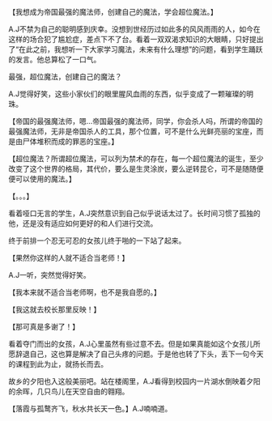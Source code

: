 

【我想成为帝国最强的魔法师，创建自己的魔法，学会超位魔法。】

A.J不禁为自己的聪明感到庆幸。没想到世经历过如此多的风风雨雨的人，如今在这样的场合犯了尴尬症，差点下不了台。看着一双双渴求知识的大眼睛，只好提出了“在此之前，我想听一下大家学习魔法，未来有什么理想”的问题，看到学生踊跃的发言。他总算松了一口气。

最强，超位魔法，创建自己的魔法？

A.J觉得好笑，这些小家伙们的眼里腥风血雨的东西，似乎变成了一颗璀璨的明珠。

【帝国的最强魔法师，嗯...帝国最强的魔法师，同学，你会杀人吗，所谓的帝国的最强魔法师，无非是帝国杀人的工具，那个位置，可不是什么光鲜亮丽的宝座，而是由尸体堆积而成的罪恶的宝座。】

【超位魔法？所谓超位魔法，可以列为禁术的存在，每一个超位魔法的诞生，至少改变了这个世界的格局，其代价，要么是生灵涂炭，要么逆转昆仑，可不是随随便便可以使用的魔法。】

【。。。】

看着哑口无言的学生，A.J突然意识到自己似乎说话太过了。长时间习惯了孤独的他，还是没有适应如何更好的和人们进行交流。

终于前排一个忍无可忍的女孩儿终于啪的一下站了起来。

【果然你这样的人就不适合当老师！】

A.J一听，突然觉得好笑。

【我本来就不适合当老师啊，也不是我自愿的。】

【我这就去校长那里反映！】

【那可真是多谢了！】

看着夺门而出的女孩，A.J心里虽然有些过意不去。但是如果真能如这个女孩儿所愿辞退自己，这也算是解决了自己头疼的问题。于是他也转了下头，丢下一句今天的课程到此为止，就扬长而去。

故乡的夕阳也入这般美丽吧。站在楼阁里，A.J看得到校园内一片湖水倒映着夕阳的余晖，几只鸟儿在天空自由的翱翔。

【落霞与孤鹜齐飞，秋水共长天一色。】A.J喃喃道。






